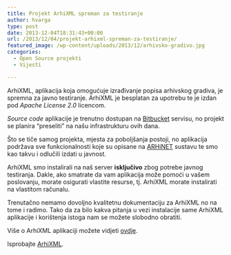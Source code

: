 ```yaml
---
title: Projekt ArhiXML spreman za testiranje
author: hvarga
type: post
date: 2013-12-04T18:31:43+00:00
url: /2013/12/04/projekt-arhixml-spreman-za-testiranje/
featured_image: /wp-content/uploads/2013/12/arhivsko-gradivo.jpg
categories:
  - Open Source projekti
  - Vijesti

---
```

ArhiXML, aplikacija koja omogućuje izrađivanje popisa arhivskog gradiva, je spremna za javno testiranje. ArhiXML je besplatan za upotrebu te je izdan pod _Apache License 2.0_ licencom.

_Source code_ aplikacije je trenutno dostupan na <a href="https://bitbucket.org/hrle/arhixml" target="_blank">Bitbucket</a> servisu, no projekt se planira &#8220;preseliti&#8221; na našu infrastrukturu ovih dana.

Što se tiče samog projekta, mjesta za poboljšanja postoji, no aplikacija podržava sve funkcionalnosti koje su opisane na [ARHiNET][1] sustavu te smo kao takvu i odlučili izdati u javnost.
  
ArhiXML smo instalirali na naš server **isključivo** zbog potrebe javnog testiranja. Dakle, ako smatrate da vam aplikacija može pomoći u vašem poslovanju, morate osigurati vlastite resurse, tj. ArhiXML morate instalirati na vlastitom računalu.

Trenutačno nemamo dovoljno kvalitetnu dokumentaciju za ArhiXML no na tome i radimo. Tako da za bilo kakva pitanja u vezi instalacije same ArhiXML aplikacije i korištenja istoga nam se možete slobodno obratiti.

Više o ArhiXML aplikaciji možete vidjeti <a title="ArhiXML" href="https://www.opensource-osijek.org/wordpress/arhixml/" target="_blank">ovdje</a>.
  
Isprobajte <a href="https://www.opensource-osijek.org/arhixml/" target="_blank">ArhiXML</a>.

 [1]: http://arhinet.arhiv.hr/_Pages/PreuzmiXMLShemu.aspx